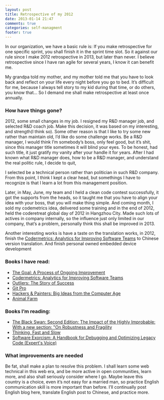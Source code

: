 ```yaml
---
layout: post
title: Retrospective of my 2012
date: 2013-01-14 21:47
comments: true
categories: self-managment
footer: true
---
```


In our organization, we have a basic rule is: If you make retrospective for one specific sprint, you shall finish it in the sprint time slot. So it against our rule since I make 2012 retrospective in 2013, but later than never. I believe retrospective since I have ran agile for several years, I know it can benefit me.

My grandpa told my mother, and my mother told me that you have to look back and reflect on your life every night before you go to bed. It’s difficult for me, because I always tell story to my kid during that time, or do others, you know that... So I demand me shall make retrospective at least once annually.

### How have things gone?

2012, some small changes in my job. I resigned my R&D manager job, and selected R&D coach job. Make this decision, it was based on my interesting, and strength(I think so). Some other reason is that I like to try some new rather than maintain old, I’d like do some challenge works.  Be a R&D manager, I would think I’m somebody’s boss, only feel good, but it’s shit, since this manager title sometimes it will blind your eyes. To be honest, had such title, it just gratify my vanity after your handle it for years. After I had known what R&D manager does, how to be a R&D manager, and understand the real politic rule, I decide to quit, 

I selected be a technical person rather than politician in such R&D company. From this point, I think I kept a clear head, but somethings I have to recognize is that I learn a lot from this management position.

Later,  in May, June, my team and I held a clean code contest successfully, it got the supports from the heads, so it taught me that you have to align your idea with your boss, that you will make thing simple. And coming month, I sold my codemetrics idea,  delivered some training  and in the end of 2012, held the coderetreat global day of 2012 in Hangzhou City. Made such lots of actives in company internally, so the influence just only limited in our company, that’s a problem, personally think this shall be improved in 2013.

Another interesting works is have a taste on the translation works, in 2012, finish the  [Codermetrics: Analytics for Improving Software Teams](http://www.amazon.com/Codermetrics-Analytics-Improving-Software-Teams/dp/1449305156" "Codermetrics") to Chinese version translation. And finish personal owned embedded device development

### Books I have read:
* [The Goal: A Process of Ongoing Improvement]("http://www.amazon.com/The-Goal-Process-Ongoing-Improvement/dp/0884270610" "The Goal")
* [Codermetrics: Analytics for Improving Software Teams](http://www.amazon.com/Codermetrics-Analytics-Improving-Software-Teams/dp/1449305156" "Codermetrics")
* [Outliers: The Story of Success]("http://www.amazon.com/Outliers-Story-Success-Malcolm-Gladwell/dp/0316017930" "Outliers")
* [Git Pro](http://www.amazon.com/Pro-Git-Scott-Chacon/dp/1430218339/ref=sr_1_1?s=books&amp;ie=UTF8&amp;qid=1358146004&amp;sr=1-1&amp;keywords=git+pro" "Git Pro")
* [Hackers & Painters: Big Ideas from the Computer Age]("http://www.amazon.com/Hackers-Painters-Big-Ideas-Computer/dp/1449389554" "Hackers and Painters")
* [Animal Farm](http://www.amazon.com/Animal-Farm-George-Orwell/dp/0451526341/ref=sr_1_2?s=books&amp;ie=UTF8&amp;qid=1358146082&amp;sr=1-2&amp;keywords=animal+farm+by+george+orwell" "Animal Farm")

### Books I’m reading:
* [The Black Swan: Second Edition: The Impact of the Highly Improbable: With a new section: "On Robustness and Fragility](http://www.amazon.com/Black-Swan-Improbable-Robustness-Fragility/dp/081297381X" "The Black Swan")
* [Thinking, Fast and Slow]("http://www.amazon.com/Thinking-Fast-Slow-Daniel-Kahneman/dp/0374275637" "Thinking, Fast and Slow")
* [Software Exorcism: A Handbook for Debugging and Optimizing Legacy Code (Expert's Voice)]("http://www.amazon.com/Software-Exorcism-Handbook-Debugging-Optimizing/dp/B008SMFV9W", "Software Exorcism")

### What improvements are needed

Be fat, shall make a plan to resolve this problem. I shall learn some web technical in this web era, and be more active in open communities, learn more, and also shall seriously consider where I go. Maybe leave this country is a choice, even it’s not easy for a married man, so practice English communication skill is more important than before. I’ll continually post English blog here, translate English post to Chinese, and practice more.
